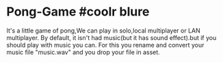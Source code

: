 # Pong-Game #coolr blure
It's a little game of pong,We can play in solo,local multiplayer or LAN multiplayer.
By default, it isn't had music(but it has sound effect).but if you should play with music you can.
For this you rename and convert your music file "music.wav" and you drop your file in asset.
